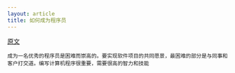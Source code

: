 ```yaml
---
layout: article
title: 如何成为程序员
---
```


[原文](https://www.doc.ic.ac.uk/~susan/475/HowToBeAProgrammer.pdf)

```
成为一名优秀的程序员是困难而崇高的。要实现软件项目的共同愿景，最困难的部分是与同事和客户打交道。编写计算机程序很重要，需要很高的智力和技能
```

